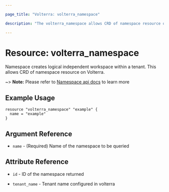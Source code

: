 ```yaml
---

page_title: "Volterra: volterra_namespace" 

description: "The volterra_namespace allows CRD of namespace resource on Volterra SaaS"

---
```


Resource: volterra_namespace
============================

Namespace creates logical independent workspace within a tenant. This allows CRD of namespace resource on Volterra.

~> **Note:** Please refer to [Namespace api docs](https://docs.cloud.f5.com/docs/api/namespace) to learn more

Example Usage
-------------

```hcl
resource "volterra_namespace" "example" {
  name = "example"
}
```

Argument Reference
------------------

-	`name` - (Required) Name of the namespace to be queried

Attribute Reference
-------------------

-	`id` - ID of the namespace returned

-	`tenant_name` - Tenant name configured in volterra
